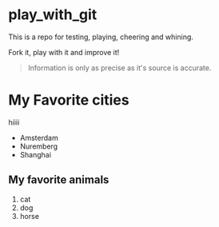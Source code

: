 # play_with_git

This is a repo for testing, playing, cheering and whining.

Fork it, play with it and improve it!

>Information is only as precise as it's source is accurate.

# My Favorite cities
hiiii
* Amsterdam
* Nuremberg
* Shanghai

## My favorite animals

1. cat
1. dog
1. horse